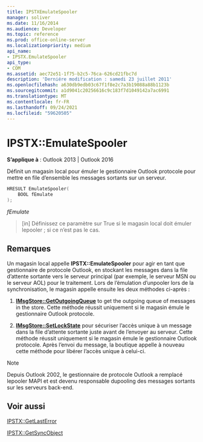 ```yaml
---
title: IPSTXEmulateSpooler
manager: soliver
ms.date: 11/16/2014
ms.audience: Developer
ms.topic: reference
ms.prod: office-online-server
ms.localizationpriority: medium
api_name:
- IPSTX.EmulateSpooler
api_type:
- COM
ms.assetid: aec72e51-1f75-b2c5-76ca-626cd21fbc7d
description: 'Derniére modification : samedi 23 juillet 2011'
ms.openlocfilehash: a630db9edb03c67f1f8e2c7a3b19088a88b1123b
ms.sourcegitcommit: a1d9041c20256616c9c183f7d1049142a7ac6991
ms.translationtype: MT
ms.contentlocale: fr-FR
ms.lasthandoff: 09/24/2021
ms.locfileid: "59620505"
---
```

# <a name="ipstxemulatespooler"></a>IPSTX::EmulateSpooler

  
  
**S’applique à** : Outlook 2013 | Outlook 2016 
  
Définit un magasin local pour émuler le gestionnaire Outlook protocole pour mettre en file d’ensemble les messages sortants sur un serveur.
  
```cpp
HRESULT EmulateSpooler( 
    BOOL fEmulate 
);
```

 _fEmulate_
  
>  [in] Définissez ce paramètre sur True si le magasin local doit émuler lepooler ; si ce n’est pas le cas. 
    
## <a name="remarks"></a>Remarques

Un magasin local appelle **IPSTX::EmulateSpooler** pour agir en tant que gestionnaire de protocole Outlook, en stockant les messages dans la file d’attente sortante vers le serveur principal (par exemple, le serveur MSN ou le serveur AOL) pour le traitement. Lors de l’émulation d’unpooler lors de la synchronisation, le magasin appelle ensuite les deux méthodes ci-après : 
  
1. **[IMsgStore::GetOutgoingQueue](imsgstore-getoutgoingqueue.md)** to get the outgoing queue of messages in the store. Cette méthode réussit uniquement si le magasin émule le gestionnaire Outlook protocole. 
    
2. **[IMsgStore::SetLockState](imsgstore-setlockstate.md)** pour sécuriser l’accès unique à un message dans la file d’attente sortante juste avant de l’envoyer au serveur. Cette méthode réussit uniquement si le magasin émule le gestionnaire Outlook protocole. Après l’envoi du message, la boutique appelle à nouveau cette méthode pour libérer l’accès unique à celui-ci. 
    
> [!NOTE]
> Depuis Outlook 2002, le gestionnaire de protocole Outlook a remplacé lepooler MAPI et est devenu responsable dupooling des messages sortants sur les serveurs back-end. 
  
## <a name="see-also"></a>Voir aussi



[IPSTX::GetLastError](ipstx-getlasterror.md)
  
[IPSTX::GetSyncObject](ipstx-getsyncobject.md)

